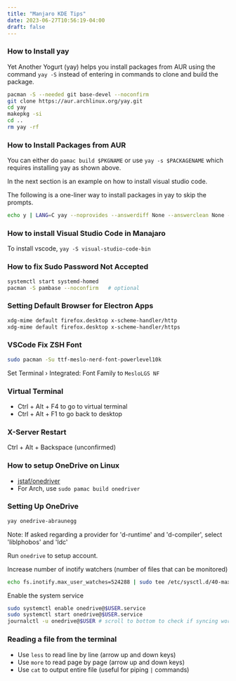```yaml
---
title: "Manjaro KDE Tips"
date: 2023-06-27T10:56:19-04:00
draft: false
---
```


### How to Install yay

Yet Another Yogurt (yay) helps you install packages from AUR using the command `yay -S` instead of entering in commands to clone and build the package.

```zsh
pacman -S --needed git base-devel --noconfirm
git clone https://aur.archlinux.org/yay.git
cd yay
makepkg -si
cd ..
rm yay -rf
```

### How to Install Packages from AUR

You can either do `pamac build $PKGNAME` or use `yay -s $PACKAGENAME` which requires installing yay as shown above.

In the next section is an example on how to install visual studio code.

The following is a one-liner way to install packages in yay to skip the prompts.

```sh
echo y | LANG=C yay --noprovides --answerdiff None --answerclean None --mflags "--noconfirm" $PACKAGENAME
```

### How to install Visual Studio Code in Manajaro

To install vscode, `yay -S visual-studio-code-bin`

### How to fix Sudo Password Not Accepted

```zsh
systemctl start systemd-homed
pacman -S pambase --noconfirm   # optional
```

### Setting Default Browser for Electron Apps

```sh
xdg-mime default firefox.desktop x-scheme-handler/http
xdg-mime default firefox.desktop x-scheme-handler/https
```

### VSCode Fix ZSH Font

```sh
sudo pacman -Su ttf-meslo-nerd-font-powerlevel10k
```

Set Terminal › Integrated: Font Family to `MesloLGS NF`

### Virtual Terminal

- Ctrl + Alt + F4 to go to virtual terminal
- Ctrl + Alt + F1 to go back to desktop

### X-Server Restart

Ctrl + Alt + Backspace (unconfirmed)

### How to setup OneDrive on Linux

- [jstaf/onedriver](https://github.com/jstaf/onedriver)
- For Arch, use `sudo pamac build onedriver`

### Setting Up OneDrive

```sh
yay onedrive-abraunegg
```

Note: If asked regarding a provider for 'd-runtime' and 'd-compiler', select 'liblphobos' and 'ldc'

Run `onedrive` to setup account.

Increase number of inotify watchers (number of files that can be monitored)

```sh
echo fs.inotify.max_user_watches=524288 | sudo tee /etc/sysctl.d/40-max-user-watches.conf && sudo sysctl --system
```

Enable the system service

```sh
sudo systemctl enable onedrive@$USER.service
sudo systemctl start onedrive@$USER.service
journalctl -u onedrive@$USER # scroll to bottom to check if syncing works
```

### Reading a file from the terminal

- Use `less` to read line by line (arrow up and down keys)
- Use `more` to read page by page (arrow up and down keys)
- Use `cat` to output entire file (useful for piping `|` commands)
